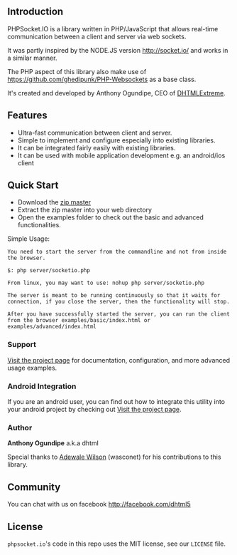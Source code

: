 ## Introduction
PHPSocket.IO is a library written in PHP/JavaScript that allows real-time communication between a client and server via web sockets.

It was partly inspired by the NODE.JS version http://socket.io/ and works in a similar manner.

The PHP aspect of this library also make use of https://github.com/ghedipunk/PHP-Websockets as a base class.


It's created and developed by Anthony Ogundipe, CEO of [DHTMLExtreme](http://www.africoders.com).

## Features
* Ultra-fast communication between client and server.
* Simple to implement and configure especially into existing libraries.
* It can be integrated fairly easily with existing libraries.
* It can be used with mobile application development e.g. an android/ios client


## Quick Start
* Download the [zip master](https://github.com/dhtml/phpsocket.io/archive/master.zip)
* Extract the zip master into your web directory
* Open the examples folder to check out the basic and advanced functionalities.


Simple Usage:

```
You need to start the server from the commandline and not from inside the browser.

$: php server/socketio.php

From linux, you may want to use: nohup php server/socketio.php 

The server is meant to be running continuously so that it waits for connection, if you close the server, then the functionality will stop.

After you have successfully started the server, you can run the client from the browser examples/basic/index.html or examples/advanced/index.html

```

### Support
[Visit the project page](http://dhtml.github.io/phpsocket.io/) for documentation, configuration, and more advanced usage examples. 

### Android Integration
If you are an android user, you can find out how to integrate this utility into your android project by checking out [Visit the project page](http://dhtml.github.io/phpsocket.io#android).

### Author

**Anthony Ogundipe** a.k.a dhtml

Special thanks to <a href="https://www.facebook.com/wasconet">Adewale Wilson</a> (wasconet) for his contributions to this library.

## Community
You can chat with us on facebook http://facebook.com/dhtml5 


## License

`phpsocket.io`'s code in this repo uses the MIT license, see our `LICENSE` file.
